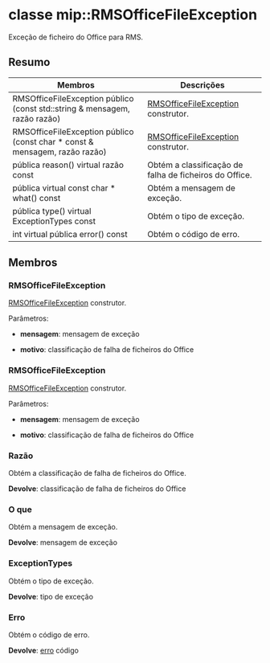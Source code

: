 # <a name="class-miprmsofficefileexception"></a>classe mip::RMSOfficeFileException 
Exceção de ficheiro do Office para RMS.
  
## <a name="summary"></a>Resumo
 Membros                        | Descrições                                
--------------------------------|---------------------------------------------
 RMSOfficeFileException público (const std::string & mensagem, razão razão)  |  [RMSOfficeFileException](class_mip_rmsofficefileexception.md) construtor.
 RMSOfficeFileException público (const char * const & mensagem, razão razão)  |  [RMSOfficeFileException](class_mip_rmsofficefileexception.md) construtor.
 pública reason() virtual razão const  |  Obtém a classificação de falha de ficheiros do Office.
 pública virtual const char * what() const  |  Obtém a mensagem de exceção.
 pública type() virtual ExceptionTypes const  |  Obtém o tipo de exceção.
 int virtual pública error() const  |  Obtém o código de erro.
  
## <a name="members"></a>Membros
  
### <a name="rmsofficefileexception"></a>RMSOfficeFileException
[RMSOfficeFileException](class_mip_rmsofficefileexception.md) construtor.

Parâmetros:  
* **mensagem**: mensagem de exceção 


* **motivo**: classificação de falha de ficheiros do Office


  
### <a name="rmsofficefileexception"></a>RMSOfficeFileException
[RMSOfficeFileException](class_mip_rmsofficefileexception.md) construtor.

Parâmetros:  
* **mensagem**: mensagem de exceção 


* **motivo**: classificação de falha de ficheiros do Office


  
### <a name="reason"></a>Razão
Obtém a classificação de falha de ficheiros do Office.

  
**Devolve**: classificação de falha de ficheiros do Office
  
### <a name="what"></a>O que
Obtém a mensagem de exceção.

  
**Devolve**: mensagem de exceção
  
### <a name="exceptiontypes"></a>ExceptionTypes
Obtém o tipo de exceção.

  
**Devolve**: tipo de exceção
  
### <a name="error"></a>Erro
Obtém o código de erro.

  
**Devolve**: [erro](class_mip_error.md) código